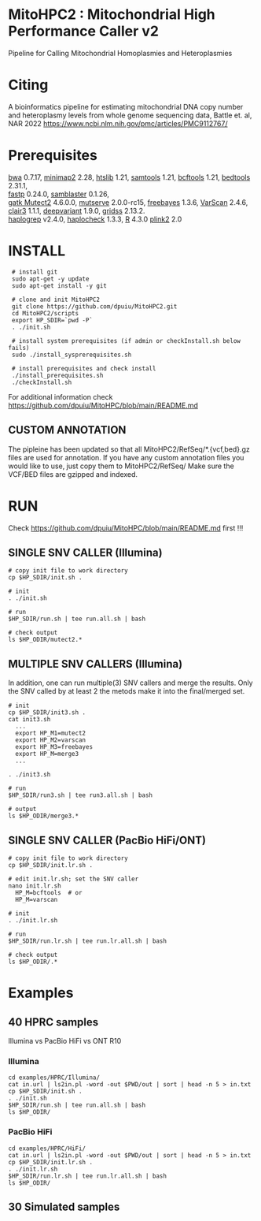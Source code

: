 # MitoHPC2 : Mitochondrial High Performance Caller v2 #

Pipeline for Calling Mitochondrial Homoplasmies and Heteroplasmies

# Citing #

A bioinformatics pipeline for estimating mitochondrial DNA copy number and heteroplasmy levels from whole genome sequencing data, Battle et. al, NAR 2022
https://www.ncbi.nlm.nih.gov/pmc/articles/PMC9112767/ 

# Prerequisites # 

[bwa](https://github.com/lh3/bwa/releases) 0.7.17, 
[minimap2](https://github.com/lh3/minimap2/releases) 2.28, 
[htslib](https://github.com/samtools/htslib/releases) 1.21, 
[samtools](https://github.com/samtools/samtools/releases) 1.21, 
[bcftools](https://github.com/samtools/bcftools/releases) 1.21, 
[bedtools](https://github.com/arq5x/bedtools2/releases) 2.31.1,  
[fastp](http://opengene.org/fastp/fastp) 0.24.0,
[samblaster](https://github.com/GregoryFaust/samblaster/releases) 0.1.26,    
[gatk Mutect2](https://github.com/broadinstitute/gatk/releases/) 4.6.0.0, 
[mutserve](https://github.com/seppinho/mutserve/releases) 2.0.0-rc15, 
[freebayes](https://github.com/freebayes/freebayes/releases) 1.3.6, 
[VarScan](https://github.com/dkoboldt/varscan/releases) 2.4.6,
[clair3](https://github.com/HKU-BAL/Clair3/releases) 1.1.1, 
[deepvariant](https://github.com/google/deepvariant) 1.9.0,
[gridss](https://github.com/PapenfussLab/gridss/releases) 2.13.2.  
[haplogrep](https://github.com/seppinho/haplogrep-cmd/releases) v2.4.0,
[haplocheck](https://github.com/genepi/haplocheck/releases) 1.3.3,
[R](https://cran.r-project.org/src/base/) 4.3.0
[plink2](https://www.cog-genomics.org/plink/2.0/) 2.0 

# INSTALL # 
    
     # install git
     sudo apt-get -y update                            
     sudo apt-get install -y git                          

     # clone and init MitoHPC2
     git clone https://github.com/dpuiu/MitoHPC2.git
     cd MitoHPC2/scripts
     export HP_SDIR=`pwd -P`
     . ./init.sh

     # install system prerequisites (if admin or checkInstall.sh below fails)
     sudo ./install_sysprerequisites.sh                

     # install prerequisites and check install
     ./install_prerequisites.sh
     ./checkInstall.sh

For additional information check https://github.com/dpuiu/MitoHPC/blob/main/README.md

## CUSTOM ANNOTATION ## 

The pipleine has been updated so that all MitoHPC2/RefSeq/*.{vcf,bed}.gz files are used for annotation. 
If you have any custom annotation files you would like to use, just copy them to MitoHPC2/RefSeq/
Make sure the VCF/BED files are gzipped and indexed.

# RUN #

Check https://github.com/dpuiu/MitoHPC/blob/main/README.md first !!!

## SINGLE SNV CALLER (Illumina)

    # copy init file to work directory
    cp $HP_SDIR/init.sh .

    # init
    . ./init.sh

    # run
    $HP_SDIR/run.sh | tee run.all.sh | bash

    # check output
    ls $HP_ODIR/mutect2.*

## MULTIPLE SNV CALLERS (Illumina)

In addition, one can run multiple(3) SNV callers and merge the results. 
Only the SNV called by at least 2 the metods make it into the final/merged set.

    # init     
    cp $HP_SDIR/init3.sh .
    cat init3.sh
      ...
      export HP_M1=mutect2   
      export HP_M2=varscan
      export HP_M3=freebayes
      export HP_M=merge3
      ...

    . ./init3.sh

    # run
    $HP_SDIR/run3.sh | tee run3.all.sh | bash       

    # output
    ls $HP_ODIR/merge3.*

## SINGLE SNV CALLER (PacBio HiFi/ONT)

    # copy init file to work directory
    cp $HP_SDIR/init.lr.sh .

    # edit init.lr.sh; set the SNV caller
    nano init.lr.sh
      HP_M=bcftools  # or
      HP_M=varscan

    # init
    . ./init.lr.sh

    # run
    $HP_SDIR/run.lr.sh | tee run.lr.all.sh | bash       

    # check output
    ls $HP_ODIR/.*

# Examples #

## 40 HPRC samples ##

Illumina vs PacBio HiFi vs ONT R10

### Illumina ###

    cd examples/HPRC/Illumina/
    cat in.url | ls2in.pl -word -out $PWD/out | sort | head -n 5 > in.txt
    cp $HP_SDIR/init.sh .
    . ./init.sh
    $HP_SDIR/run.sh | tee run.all.sh | bash
    ls $HP_ODIR/

### PacBio HiFi ###

    cd examples/HPRC/HiFi/
    cat in.url | ls2in.pl -word -out $PWD/out | sort | head -n 5 > in.txt
    cp $HP_SDIR/init.lr.sh .
    . ./init.lr.sh
    $HP_SDIR/run.lr.sh | tee run.lr.all.sh | bash
    ls $HP_ODIR/         

## 30 Simulated samples ##


